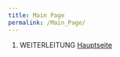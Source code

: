 ```yaml
---
title: Main Page
permalink: /Main_Page/
---
```


1.  WEITERLEITUNG [Hauptseite](/Hauptseite "wikilink")
